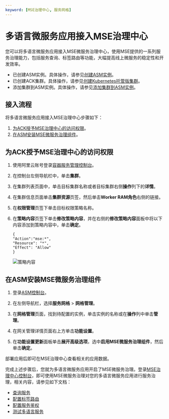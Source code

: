 ```yaml
---
keyword: [MSE治理中心, 服务网格]
---
```


# 多语言微服务应用接入MSE治理中心

您可以将多语言微服务应用接入MSE微服务治理中心，使用MSE提供的一系列服务治理能力，包括服务查询、标签路由等功能，大幅提高线上微服务的稳定性和开发效率。

-   已创建ASM实例。具体操作，请参见[创建ASM实例]()。
-   已创建ACK集群。具体操作，请参见[创建Kubernetes托管版集群](/cn.zh-CN/Kubernetes集群用户指南/集群/创建集群/创建Kubernetes托管版集群.md)。
-   添加集群到ASM实例。具体操作，请参见[添加集群到ASM实例]()。

## 接入流程

将多语言微服务应用接入MSE治理中心步骤如下：

1.  [为ACK授予MSE治理中心的访问权限](#section_fzn_lmz_5aj)。
2.  [在ASM安装MSE微服务治理组件](#section_shz_z7w_2gv)。

## 为ACK授予MSE治理中心的访问权限

1.  使用阿里云账号登录[容器服务管理控制台](https://cs.console.aliyun.com)。

2.  在控制台左侧导航栏中，单击**集群**。

3.  在集群列表页面中，单击目标集群名称或者目标集群右侧**操作**列下的**详情**。

4.  在集群信息页面单击**集群资源**页签，然后单击**Worker RAM角色**右侧的链接。

5.  在**权限管理**页签下单击目标权限策略名称。

6.  在**策略内容**页签下单击**修改策略内容**，并在右侧的**修改策略内容**面板中将以下内容添加到策略内容中，单击**确定**。

    ```
    {
    "Action":"mse:*",
    "Resource": "*",
    "Effect": "Allow"
    }
    ```

    ![策略内容](https://static-aliyun-doc.oss-accelerate.aliyuncs.com/assets/img/zh-CN/1420574161/p243738.png)


## 在ASM安装MSE微服务治理组件

1.  登录[ASM控制台](https://servicemesh.console.aliyun.com)。

2.  在左侧导航栏，选择**服务网格** \> **网格管理**。

3.  在**网格管理**页面，找到待配置的实例，单击实例的名称或在**操作**列中单击**管理**。

4.  在网关管理详情页面右上方单击**功能设置**。

5.  在**功能设置更新**面板单击**展开高级选项**，选中**启用MSE微服务治理组件**，然后单击**确定**。


部署应用后即可在MSE治理中心查看相关的应用数据。

完成上述步骤后，您就为多语言微服务应用开启了MSE微服务治理。登录[MSE治理中心控制台](https://mse.console.aliyun.com/#/msc/home)，即可使用MSE微服务治理对您的多语言微服务应用进行服务治理，相关内容，请参见如下文档：

-   [查询服务](/cn.zh-CN/微服务治理/多语言服务治理/查询服务.md)
-   [配置标签路由](/cn.zh-CN/微服务治理/多语言服务治理/配置标签路由.md)
-   [配置服务鉴权](/cn.zh-CN/微服务治理/多语言服务治理/配置服务鉴权.md)
-   [测试多语言服务](/cn.zh-CN/微服务治理/多语言服务治理/测试多语言服务.md)

